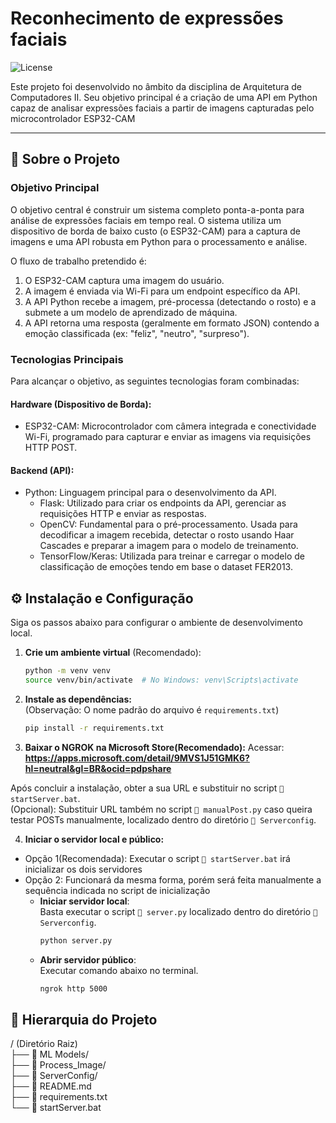 # Reconhecimento de expressões faciais

![License](https://img.shields.io/badge/license-MIT-blue.svg)

Este projeto foi desenvolvido no âmbito da disciplina de Arquitetura de Computadores II. Seu objetivo principal é a criação de uma API em Python capaz de analisar expressões faciais a partir de imagens capturadas pelo microcontrolador ESP32-CAM

---

## 🚀 Sobre o Projeto

### Objetivo Principal
O objetivo central é construir um sistema completo ponta-a-ponta para análise de expressões faciais em tempo real. O sistema utiliza um dispositivo de borda de baixo custo (o ESP32-CAM) para a captura de imagens e uma API robusta em Python para o processamento e análise.

O fluxo de trabalho pretendido é:

1. O ESP32-CAM captura uma imagem do usuário.
2. A imagem é enviada via Wi-Fi para um endpoint específico da API.
3. A API Python recebe a imagem, pré-processa (detectando o rosto) e a submete a um modelo de aprendizado de máquina.
4. A API retorna uma resposta (geralmente em formato JSON) contendo a emoção classificada (ex: "feliz", "neutro", "surpreso").

### Tecnologias Principais
Para alcançar o objetivo, as seguintes tecnologias foram combinadas:

#### Hardware (Dispositivo de Borda):

- ESP32-CAM: Microcontrolador com câmera integrada e conectividade Wi-Fi, programado para capturar e enviar as imagens via requisições HTTP POST.

#### Backend (API):

* Python: Linguagem principal para o desenvolvimento da API.
    * Flask: Utilizado para criar os endpoints da API, gerenciar as requisições HTTP e enviar as respostas.
    * OpenCV: Fundamental para o pré-processamento. Usada para decodificar a imagem recebida, detectar o rosto usando Haar Cascades e preparar a imagem para o modelo de treinamento.
    * TensorFlow/Keras: Utilizada para treinar e carregar o modelo de classificação de emoções tendo em base o dataset FER2013.

## ⚙️ Instalação e Configuração

Siga os passos abaixo para configurar o ambiente de desenvolvimento local.  

1. **Crie um ambiente virtual** (Recomendado):  
    ```sh
    python -m venv venv
    source venv/bin/activate  # No Windows: venv\Scripts\activate
    ```

2. **Instale as dependências:**  
(Observação: O nome padrão do arquivo é `requirements.txt`)  
    ```sh
    pip install -r requirements.txt
    ```

3. **Baixar o NGROK na Microsoft Store(Recomendado):**
Acessar: __https://apps.microsoft.com/detail/9MVS1J51GMK6?hl=neutral&gl=BR&ocid=pdpshare__

Após concluir a instalação, obter a sua URL e substituir no script `📄 startServer.bat`.  
(Opcional): Substituir URL também no script `📄 manualPost.py` caso queira testar POSTs manualmente, localizado dentro do diretório `📁 Serverconfig`.

4. **Iniciar o servidor local e público:**
* Opção 1(Recomendada): Executar o script `📄 startServer.bat` irá inicializar os dois servidores
* Opção 2: Funcionará da mesma forma, porém será feita manualmente a sequência indicada no script de inicialização
   * **Iniciar servidor local**:  
Basta executar o script `📄 server.py` localizado dentro do diretório `📁 Serverconfig`.  
      ```py
     python server.py
     ```
   * **Abrir servidor público**:  
Executar comando abaixo no terminal.
      ```sh
     ngrok http 5000
     ```

## 📁 Hierarquia do Projeto
/ (Diretório Raiz)  
├── 📁 ML Models/  
├── 📁 Process_Image/  
├── 📁 ServerConfig/  
├── 📄 README.md  
├── 📄 requirements.txt  
└── 📄 startServer.bat  
